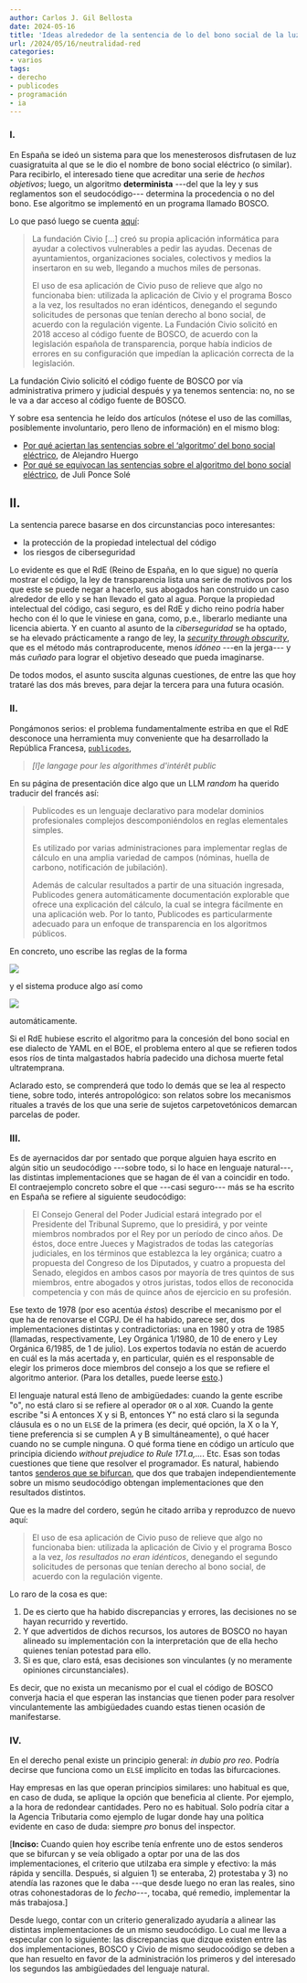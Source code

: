 ```yaml
---
author: Carlos J. Gil Bellosta
date: 2024-05-16
title: 'Ideas alrededor de la sentencia de lo del bono social de la luz'
url: /2024/05/16/neutralidad-red
categories:
- varios
tags:
- derecho
- publicodes
- programación
- ia
---
```


### I.

En España se ideó un sistema para que los menesterosos disfrutasen de luz cuasigratuita al que se le dio el nombre de bono social eléctrico (o similar). Para recibirlo, el interesado tiene que acreditar una serie de _hechos objetivos_; luego, un algoritmo **determinista** ---del que la ley y sus reglamentos son el seudocódigo--- determina la procedencia o no del bono. Ese algoritmo se implementó en un programa llamado BOSCO.

Lo que pasó luego se cuenta [aquí](https://almacendederecho.org/por-que-se-equivocan-las-sentencias-sobre-el-algoritmo-del-bono-social-electrico):

> La fundación Civio [...] creó su propia aplicación informática para ayudar a colectivos vulnerables a pedir las ayudas. Decenas de ayuntamientos, organizaciones sociales, colectivos y medios la insertaron en su web, llegando a muchos miles de personas.
>
> El uso de esa aplicación de Civio puso de relieve que algo no funcionaba bien: utilizada la aplicación de Civio y el programa Bosco a la vez, los resultados no eran idénticos, denegando el segundo solicitudes de personas que tenían derecho al bono social, de acuerdo con la regulación vigente. La Fundación Civio solicitó en 2018 acceso al código fuente de BOSCO, de acuerdo con la legislación española de transparencia, porque había indicios de errores en su configuración que impedían la aplicación correcta de la legislación.

La fundación Civio solicitó el código fuente de BOSCO por vía administrativa primero y judicial después y ya tenemos sentencia: no, no se le va a dar acceso al código fuente de BOSCO.

Y sobre esa sentencia he leído dos artículos (nótese el uso de las comillas, posiblemente involuntario, pero lleno de información) en el mismo blog:
- [Por qué aciertan las sentencias sobre el ‘algoritmo’ del bono social eléctrico](https://almacendederecho.org/por-que-aciertan-las-sentencias-sobre-el-algoritmo-del-bono-social-electrico), de Alejandro Huergo
- [Por qué se equivocan las sentencias sobre el algoritmo del bono social eléctrico](https://almacendederecho.org/por-que-se-equivocan-las-sentencias-sobre-el-algoritmo-del-bono-social-electrico), de Juli Ponce Solé


## II.

La sentencia parece basarse en dos circunstancias poco interesantes:

- la protección de la propiedad intelectual del código
- los riesgos de ciberseguridad

Lo evidente es que el RdE (Reino de España, en lo que sigue) no quería mostrar el código, la ley de transparencia lista una serie de motivos por los que este se puede negar a hacerlo, sus abogados han construido un caso alrededor de ello y se han llevado el gato al agua. Porque la propiedad intelectual del código, casi seguro, es del RdE y dicho reino podría haber hecho con él lo que le viniese en gana, como, p.e., liberarlo mediante una licencia abierta. Y en cuanto al asunto de la _ciberseguridad_ se ha optado, se ha elevado prácticamente a rango de ley, la [_security through obscurity_](https://en.wikipedia.org/wiki/Security_through_obscurity), que es el método más contraproducente, menos _idóneo_ ---en la jerga--- y más _cuñado_ para lograr el objetivo deseado que pueda imaginarse.

De todos modos, el asunto suscita algunas cuestiones, de entre las que hoy trataré las dos más breves, para dejar la tercera para una futura ocasión.

### II.

Pongámonos serios: el problema fundamentalmente estriba en que el RdE desconoce una herramienta muy conveniente que ha desarrollado la República Francesa, [`publicodes`](https://publi.codes/),

> _[l]e langage pour les algorithmes d'intérêt public_

En su página de presentación dice algo que un LLM _random_ ha querido traducir del francés así:

> Publicodes es un lenguaje declarativo para modelar dominios profesionales complejos descomponiéndolos en reglas elementales simples.
>
> Es utilizado por varias administraciones para implementar reglas de cálculo en una amplia variedad de campos (nóminas, huella de carbono, notificación de jubilación).
>
> Además de calcular resultados a partir de una situación ingresada, Publicodes genera automáticamente documentación explorable que ofrece una explicación del cálculo, la cual se integra fácilmente en una aplicación web. Por lo tanto, Publicodes es particularmente adecuado para un enfoque de transparencia en los algoritmos públicos.

En concreto, uno escribe las reglas de la forma

![](/wp-uploads/2024/publicodes_rules.png#center)

y el sistema produce algo así como

![](/wp-uploads/2024/publicodes_output.png#center)

automáticamente.

Si el RdE hubiese escrito el algoritmo para la concesión del bono social en ese dialecto de YAML en el BOE, el problema entero al que se refieren todos esos ríos de tinta malgastados habría padecido una dichosa muerte fetal ultratemprana.

Aclarado esto, se comprenderá que todo lo demás que se lea al respecto tiene, sobre todo, interés antropológico: son relatos sobre los mecanismos rituales a través de los que una serie de sujetos carpetovetónicos demarcan parcelas de poder.

### III.

Es de ayernacidos dar por sentado que porque alguien haya escrito en algún sitio un seudocódigo ---sobre todo, si lo hace en lenguaje natural---, las distintas implementaciones que se hagan de él van a coincidir en todo. El contraejemplo concreto sobre el que ---casi seguro--- más se ha escrito en España se refiere al siguiente seudocódigo:

> El Consejo General del Poder Judicial estará integrado por el Presidente del Tribunal Supremo, que lo presidirá, y por veinte miembros nombrados por el Rey por un período de cinco años. De éstos, doce entre Jueces y Magistrados de todas las categorías judiciales, en los términos que establezca la ley orgánica; cuatro a propuesta del Congreso de los Diputados, y cuatro a propuesta del Senado, elegidos en ambos casos por mayoría de tres quintos de sus miembros, entre abogados y otros juristas, todos ellos de reconocida competencia y con más de quince años de ejercicio en su profesión.

Ese texto de 1978 (por eso acentúa _éstos_) describe el mecanismo por el que ha de renovarse el CGPJ. De él ha habido, parece ser, dos implementaciones distintas y contradictorias: una en 1980 y otra de 1985 (llamadas, respectivamente, Ley Orgánica 1/1980, de 10 de enero y Ley Orgánica 6/1985, de 1 de julio). Los expertos todavía no están de acuerdo en cuál es la más acertada y, en particular, quién es el responsable de elegir los primeros doce miembros del consejo a los que se refiere el algoritmo anterior. (Para los detalles, puede leerse [esto](https://almacendederecho.org/la-renovacion-del-consejo-general-del-poder-judicial-una-farsa).)

El lenguaje natural está lleno de ambigüedades: cuando la gente escribe "o", no está claro si se refiere al operador `OR` o al `XOR`. Cuando la gente escribe "si A entonces X y si B, entonces Y" no está claro si la segunda cláusula es o no un `ELSE` de la primera (es decir, qué opción, la X o la Y, tiene preferencia si se cumplen A y B simultáneamente), o qué hacer cuando no se cumple ninguna. O qué forma tiene en código un artículo que principia diciendo _without prejudice to Rule 171.a,..._. Etc. Esas son todas cuestiones que tiene que resolver el programador. Es natural, habiendo tantos [senderos que se bifurcan](https://es.wikipedia.org/wiki/El_jard%C3%ADn_de_senderos_que_se_bifurcan), que dos que trabajen independientemente sobre un mismo seudocódigo obtengan implementaciones que den resultados distintos.

Que es la madre del cordero, según he citado arriba y reproduzco de nuevo aquí:

> El uso de esa aplicación de Civio puso de relieve que algo no funcionaba bien: utilizada la aplicación de Civio y el programa Bosco a la vez, _los resultados no eran idénticos_, denegando el segundo solicitudes de personas que tenían derecho al bono social, de acuerdo con la regulación vigente.

Lo raro de la cosa es que:

1. De es cierto que ha habido discrepancias y errores, las decisiones no se hayan recurrido y revertido.
2. Y que advertidos de dichos recursos, los autores de BOSCO no hayan alineado su implementación con la interpretación que de ella hecho quienes tenían potestad para ello.
3. Si es que, claro está, esas decisiones son vinculantes (y no meramente opiniones circunstanciales).

Es decir, que no exista un mecanismo por el cual el código de BOSCO converja hacia el que esperan las instancias que tienen poder para resolver vinculantemente las ambigüedades cuando estas tienen ocasión de manifestarse.


### IV.

En el derecho penal existe un principio general: _in dubio pro reo_. Podría decirse que funciona como un `ELSE` implícito en todas las bifurcaciones.

Hay empresas en las que operan principios similares: uno habitual es que, en caso de duda, se aplique la opción que beneficia al cliente. Por ejemplo, a la hora de redondear cantidades. Pero no es habitual. Solo podría citar a la Agencia Tributaria como ejemplo de lugar donde hay una política evidente en caso de duda: siempre _pro_ bonus del inspector.

[**Inciso:** Cuando quien hoy escribe tenía enfrente uno de estos senderos que se bifurcan y se veía obligado a optar por una de las dos implementaciones, el criterio que utilzaba era simple y efectivo: la más rápida y sencilla. Después, si alguien 1) se enteraba, 2) protestaba y 3) no atendía las razones que le daba ---que desde luego no eran las reales, sino otras cohonestadoras de lo _fecho_---, tocaba, qué remedio, implementar la más trabajosa.]

Desde luego, contar con un criterio generalizado ayudaría a alinear las distintas implementaciones de un mismo seudocódigo. Lo cual me lleva a especular con lo siguiente: las discrepancias que dizque existen entre las dos implementaciones, BOSCO y Civio de mismo seudocoódigo se deben a que han resuelto en favor de la administración los primeros y del interesado los segundos las ambigüedades del lenguaje natural.
